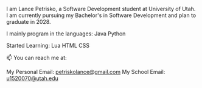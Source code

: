 I am Lance Petrisko, a Software Development student at University of Utah. I am currently pursuing my Bachelor's in Software Development and plan to graduate in 2028.

I mainly program in the languages:
Java
Python

Started Learning:
Lua
HTML
CSS

📫 You can reach me at:

My Personal Email: petriskolance@gmail.com
My School Email: u1520070@utah.edu
